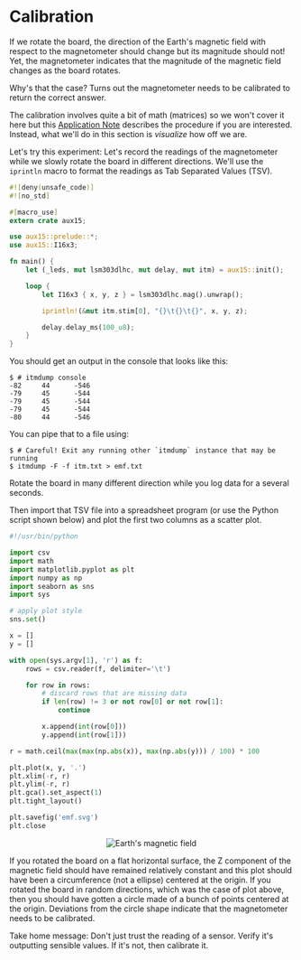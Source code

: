 # Calibration

If we rotate the board, the direction of the Earth's magnetic field with respect to the magnetometer
should change but its magnitude should not! Yet, the magnetometer indicates that the magnitude of
the magnetic field changes as the board rotates.

Why's that the case? Turns out the magnetometer needs to be calibrated to return the correct answer.

The calibration involves quite a bit of math (matrices) so we won't cover it here but this
[Application Note] describes the procedure if you are interested. Instead, what we'll do in this
section is *visualize* how off we are.

[Application Note]: http://cache.freescale.com/files/sensors/doc/app_note/AN4246.pdf

Let's try this experiment: Let's record the readings of the magnetometer while we slowly rotate the
board in different directions. We'll use the `iprintln` macro to format the readings as Tab
Separated Values (TSV).

``` rust
#![deny(unsafe_code)]
#![no_std]

#[macro_use]
extern crate aux15;

use aux15::prelude::*;
use aux15::I16x3;

fn main() {
    let (_leds, mut lsm303dlhc, mut delay, mut itm) = aux15::init();

    loop {
        let I16x3 { x, y, z } = lsm303dlhc.mag().unwrap();

        iprintln!(&mut itm.stim[0], "{}\t{}\t{}", x, y, z);

        delay.delay_ms(100_u8);
    }
}
```

You should get an output in the console that looks like this:

``` console
$ # itmdump console
-82     44      -546
-79     45      -544
-79     45      -544
-79     45      -544
-80     44      -546
```

You can pipe that to a file using:

``` console
$ # Careful! Exit any running other `itmdump` instance that may be running
$ itmdump -F -f itm.txt > emf.txt
```

Rotate the board in many different direction while you log data for a several seconds.

Then import that TSV file into a spreadsheet program (or use the Python script shown below) and plot
the first two columns as a scatter plot.

``` python
#!/usr/bin/python

import csv
import math
import matplotlib.pyplot as plt
import numpy as np
import seaborn as sns
import sys

# apply plot style
sns.set()

x = []
y = []

with open(sys.argv[1], 'r') as f:
    rows = csv.reader(f, delimiter='\t')

    for row in rows:
        # discard rows that are missing data
        if len(row) != 3 or not row[0] or not row[1]:
            continue

        x.append(int(row[0]))
        y.append(int(row[1]))

r = math.ceil(max(max(np.abs(x)), max(np.abs(y))) / 100) * 100

plt.plot(x, y, '.')
plt.xlim(-r, r)
plt.ylim(-r, r)
plt.gca().set_aspect(1)
plt.tight_layout()

plt.savefig('emf.svg')
plt.close
```

<p align="center">
<img title="Earth's magnetic field" src="assets/emf.svg">
</p>

If you rotated the board on a flat horizontal surface, the Z component of the magnetic field should
have remained relatively constant and this plot should have been a circumference (not a ellipse)
centered at the origin. If you rotated the board in random directions, which was the case of plot
above, then you should have gotten a circle made of a bunch of points centered at the origin.
Deviations from the circle shape indicate that the magnetometer needs to be calibrated.

Take home message: Don't just trust the reading of a sensor. Verify it's outputting sensible values.
If it's not, then calibrate it.
